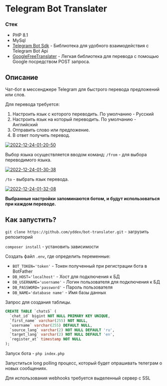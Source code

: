 # Telegram Bot Translater

### Стек
- PHP 8.1
- MySql
- [Telegram Bot Sdk](https://github.com/irazasyed/telegram-bot-sdk) - Библиотека для удобного взаимодействия с Telegram Bot Api
- [GoogleFreeTranslater](https://github.com/dejurin/php-google-translate-for-free) - Легкая библиотека для перевода с помощью Google посредством POST запроса.

## Описание

Чат-бот в мессенджере Telegram для быстрого перевода предложений или слов. 

Для перевода требуется:
1. Настроить язык с которого переводить. По умолчанию - Русский
2. Настроить язык на который переводить. По умолчанию - Английский
3. Отправить слово или предложение.
4. В ответ получить перевод.

 <a href="https://imgbb.com/"><img src="https://i.ibb.co/5c1XKBh/2022-12-24-01-20-50.png" alt="2022-12-24-01-20-50" border="0" /></a>

Выбор языка осуществляется вводом команд:
`/from` - для выбора переводимого языка.

<a href="https://imgbb.com/"><img src="https://i.ibb.co/Ss2LPht/2022-12-24-01-30-38.png" alt="2022-12-24-01-30-38" border="0"></a>

`/to` - выбрать язык перевода.

<a href="https://imgbb.com/"><img src="https://i.ibb.co/dWyNwpN/2022-12-24-01-32-08.png" alt="2022-12-24-01-32-08" border="0"></a>

**Выбранные настройки запоминаются ботом, и будут использоваться при каждом переводе.**

## Как запустить?
`git clone https://github.com/yddex/bot-translater.git` - загрузить репозиторий

`composer install` - установить зависимости

Создать файл `.env`, где определить переменные: 
- `BOT_TOKEN='token'` - Токен полученный при регистрации бота в BotFather
- `DB_HOST='localhost'` - Хост для подключения к БД
- `DB_USERNAME='username'` - Логин пользователя для подключения к БД
- `DB_PASSWORD='password'` - Пароль пользователя
- `DB_NAME='database name'` - Имя базы данных

Запрос для создания таблицы.
``` sql
CREATE TABLE `chatsS` (
  `chat_id` bigint NOT NULL PRIMARY KEY UNIQUE,
  `first_name` varchar(255) NOT NULL,
  `username` varchar(255) DEFAULT NULL,
  `source_lang` varchar(2) NOT NULL DEFAULT 'ru',
  `target_lang` varchar(2) NOT NULL DEFAULT 'en',
  `register_at` timestamp NOT NULL
);
```

Запуск бота -  `php index.php` 

Запуститьcя long polling процесс, который будет опрашивать телеграм о новых сообщениях. 

Для использования webhooks требуется выделенный сервер с SSL 


